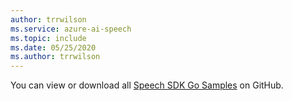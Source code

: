 ```yaml
---
author: trrwilson
ms.service: azure-ai-speech
ms.topic: include
ms.date: 05/25/2020
ms.author: trrwilson
---
```


You can view or download all [Speech SDK Go Samples](https://github.com/microsoft/cognitive-services-speech-sdk-go/tree/master/samples) on GitHub. 
